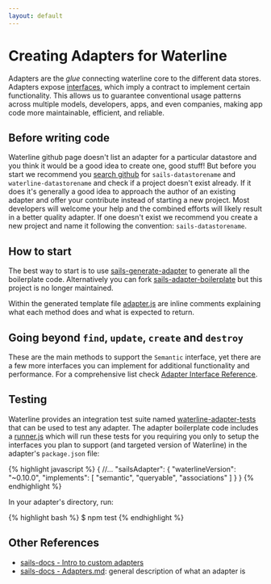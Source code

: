 ```yaml
---
layout: default
---
```


# Creating Adapters for Waterline

Adapters are the *glue* connecting waterline core to the different data stores. Adapters expose 
[interfaces](https://github.com/balderdashy/sails-docs/blob/master/contributing/adapter-specification.md), which imply a 
contract to implement certain functionality. This allows us to guarantee conventional usage patterns across multiple models, 
developers, apps, and even companies, making app code more maintainable, efficient, and reliable.

## Before writing code

Waterline github page doesn't list an adapter for a particular datastore and you think it would be a good idea to create one, 
good stuff! But before you start we recommend you [search github](https://github.com/search) for `sails-datastorename` and `waterline-datastorename`
and check if a project doesn't exist already. If it does it's generally a good idea to approach the author of an existing adapter and offer
your contribute instead of starting a new project. Most developers will welcome your help and the combined efforts will likely
result in a better quality adapter. If one doesn't exist we recommend you create a new project and name it following the 
convention: `sails-datastorename`.

## How to start

The best way to start is to use [sails-generate-adapter](https://github.com/balderdashy/sails-generate-adapter) to generate all 
the boilerplate code. Alternatively you can fork [sails-adapter-boilerplate](https://github.com/balderdashy/sails-adapter-boilerplate)
but this project is no longer maintained.

Within the generated template file [adapter.js](https://github.com/balderdashy/sails-generate-adapter/blob/master/templates/boilerplate/adapter.js)
are inline comments explaining what each method does and what is expected to return.

## Going beyond `find`, `update`, `create` and `destroy`

These are the main methods to support the `Semantic` interface, yet there are a few more interfaces you can implement for
additional functionality and performance. For a comprehensive list check 
[Adapter Interface Reference](https://github.com/balderdashy/sails-docs/blob/master/contributing/adapter-specification.md).

## Testing

Waterline provides an integration test suite named 
[waterline-adapter-tests](https://github.com/balderdashy/waterline-adapter-tests) that can be used to test any adapter. 
The adapter boilerplate code includes a 
[runner.js](https://github.com/balderdashy/sails-generate-adapter/blob/master/templates/boilerplate/test/integration/runner.js) 
which will run these tests for you requiring you only to setup the interfaces you plan to support 
(and targeted version of Waterline) in the adapter's `package.json` file:

{% highlight javascript %}
{
  //...
  "sailsAdapter": {
    "waterlineVersion": "~0.10.0",
    "implements": [
      "semantic",
      "queryable",
      "associations"
    ]
  }
}
{% endhighlight %}

In your adapter's directory, run:

{% highlight bash %}
$ npm test
{% endhighlight %}


## Other References
* [sails-docs - Intro to custom adapters](https://github.com/balderdashy/sails-docs/blob/master/contributing/intro-to-custom-adapters.md)
* [sails-docs - Adapters.md](https://github.com/balderdashy/sails-docs/blob/master/concepts/extending-sails/Adapters/Adapters.md): general description of what an adapter is
